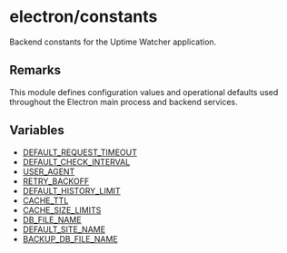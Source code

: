 # electron/constants

Backend constants for the Uptime Watcher application.

## Remarks

This module defines configuration values and operational defaults used
throughout the Electron main process and backend services.

## Variables

- [DEFAULT\_REQUEST\_TIMEOUT](variables/DEFAULT_REQUEST_TIMEOUT.md)
- [DEFAULT\_CHECK\_INTERVAL](variables/DEFAULT_CHECK_INTERVAL.md)
- [USER\_AGENT](variables/USER_AGENT.md)
- [RETRY\_BACKOFF](variables/RETRY_BACKOFF.md)
- [DEFAULT\_HISTORY\_LIMIT](variables/DEFAULT_HISTORY_LIMIT.md)
- [CACHE\_TTL](variables/CACHE_TTL.md)
- [CACHE\_SIZE\_LIMITS](variables/CACHE_SIZE_LIMITS.md)
- [DB\_FILE\_NAME](variables/DB_FILE_NAME.md)
- [DEFAULT\_SITE\_NAME](variables/DEFAULT_SITE_NAME.md)
- [BACKUP\_DB\_FILE\_NAME](variables/BACKUP_DB_FILE_NAME.md)
